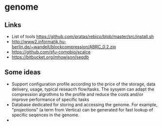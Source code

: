 # genome

## Links 

*  List of tools https://github.com/pratas/rebico/blob/master/src/install.sh
*  http://www2.informatik.hu-berlin.de/~wandelt/blockcompression/ABRC_0.2.zip
*  https://github.com/sfu-compbio/scalce
*  https://bitbucket.org/mhowison/seqdb



## Some ideas

*  Support configuration profile according to the price of the storage, data delivery, usage, typical reseacrh flow/tasks. The sysyem can adapt the compression algrothms to the profile and reduce the costs and/or improve performance of specific tasks
*  Database dedicated for storing and accessing the genome. For example, "projections" (a term from Vertica) can be generated for fast lookup of specific seqences in the genome. 
*  
